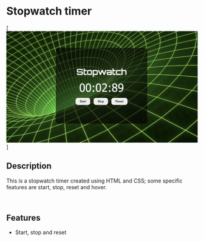 # Stopwatch timer 
[![screen shot of site](./images/stopWatchTimer.png)]

## Description
This is a stopwatch timer created using HTML and CSS; some specific features are start, stop, reset and hover. 

<br>

## Features

* Start, stop and reset  